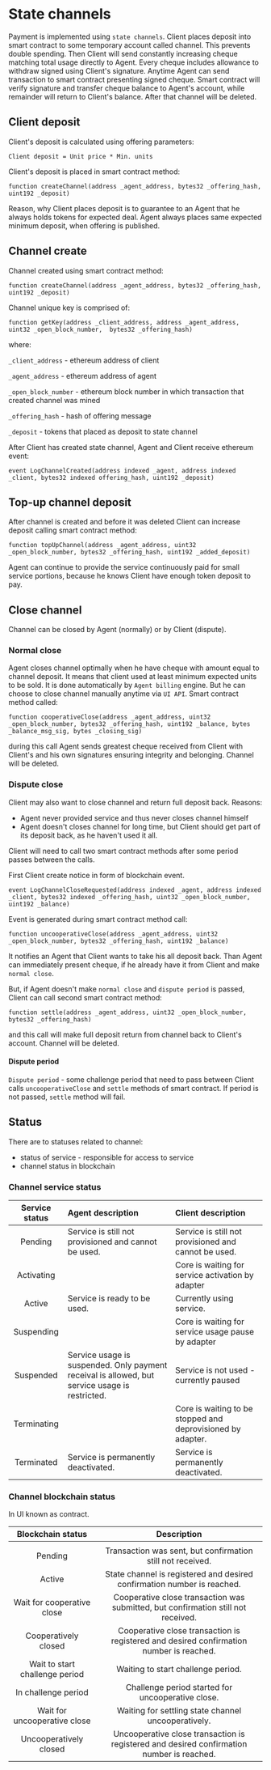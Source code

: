 # State channels

Payment is implemented using `state channels`. Client places deposit into smart contract to some temporary account called channel. This prevents double spending. Then Client will send constantly increasing cheque matching total usage directly to Agent. Every cheque includes allowance to withdraw signed using Client's signature. Anytime Agent can send transaction to smart contract presenting signed cheque. Smart contract will verify signature and transfer cheque balance to Agent's account, while remainder will return to Client's balance. After that channel will be deleted.

## Client deposit

Client's deposit is calculated using offering parameters:

```text
Client deposit = Unit price * Min. units
```

Client's deposit is placed in smart contract method:

```text
function createChannel(address _agent_address, bytes32 _offering_hash, uint192 _deposit)
```

Reason, why Client places deposit is to guarantee to an Agent that he always holds tokens for expected deal. Agent always places same expected minimum deposit, when offering is published.

## Channel create

Channel created using smart contract method:

```text
function createChannel(address _agent_address, bytes32 _offering_hash, uint192 _deposit)
```

Channel unique key is comprised of:

```text
function getKey(address _client_address, address _agent_address, uint32 _open_block_number,  bytes32 _offering_hash)
```

where:

`_client_address` - ethereum address of client

`_agent_address` - ethereum address of agent

`_open_block_number` - ethereum block number in which transaction that created channel was mined

`_offering_hash` - hash of offering message

`_deposit` - tokens that placed as deposit to state channel

After Client has created state channel, Agent and Client receive ethereum event:

```text
event LogChannelCreated(address indexed _agent, address indexed _client, bytes32 indexed offering_hash, uint192 _deposit)
```

## Top-up channel deposit

After channel is created and before it was deleted Client can increase deposit calling smart contract method:

```text
function topUpChannel(address _agent_address, uint32 _open_block_number, bytes32 _offering_hash, uint192 _added_deposit)
```

Agent can continue to provide the service continuously paid for small service portions, because he knows Client have enough token deposit to pay.

## Close channel

Channel can be closed by Agent \(normally\) or by Client \(dispute\).

### Normal close

Agent closes channel optimally when he have cheque with amount equal to channel deposit. It means that client used at least minimum expected units to be sold. It is done automatically by `Agent billing` engine. But he can choose to close channel manually anytime via `UI API`. Smart contract method called:

```text
function cooperativeClose(address _agent_address, uint32 _open_block_number, bytes32 _offering_hash, uint192 _balance, bytes _balance_msg_sig, bytes _closing_sig)
```

during this call Agent sends greatest cheque received from Client with Client's and his own signatures ensuring integrity and belonging. Channel will be deleted.

### Dispute close

Client may also want to close channel and return full deposit back. Reasons:

* Agent never provided service and thus never closes channel himself
* Agent doesn't closes channel for long time, but Client should get part of its deposit back, as he haven't used it all.

Client will need to call two smart contract methods after some period passes between the calls.

First Client create notice in form of blockchain event.

```text
event LogChannelCloseRequested(address indexed _agent, address indexed _client, bytes32 indexed _offering_hash, uint32 _open_block_number, uint192 _balance)
```

Event is generated during smart contract method call:

```text
function uncooperativeClose(address _agent_address, uint32 _open_block_number, bytes32 _offering_hash, uint192 _balance)
```

It notifies an Agent that Client wants to take his all deposit back. Than Agent can immediately present cheque, if he already have it from Client and make `normal close`.

But, if Agent doesn't make `normal close` and `dispute period` is passed, Client can call second smart contract method:

```text
function settle(address _agent_address, uint32 _open_block_number, bytes32 _offering_hash)
```

and this call will make full deposit return from channel back to Client's account. Channel will be deleted.

#### Dispute period

`Dispute period` - some challenge period that need to pass between Client calls `uncooperativeClose` and `settle` methods of smart contract. If period is not passed, `settle` method will fail.

## Status

There are to statuses related to channel:

* status of service - responsible for access to service
* channel status in blockchain

### Channel service status

| **Service status** | **Agent description** | **Client description** |
| :---: | :--- | :--- |
| Pending | Service is still not provisioned and cannot be used. | Service is still not provisioned and cannot be used. |
| Activating |  | Core is waiting for service activation by adapter |
| Active | Service is ready to be used. | Currently using service. |
| Suspending |  | Core is waiting for service usage pause by adapter |
| Suspended | Service usage is suspended. Only payment receival is allowed, but service usage is restricted. | Service is not used - currently paused |
| Terminating |  | Core is waiting to be stopped and deprovisioned by adapter. |
| Terminated | Service is permanently deactivated. | Service is permanently deactivated. |

### Channel blockchain status

In UI known as contract.

| **Blockchain status** | **Description** |
| :---: | :---: |
|  |  |
| Pending | Transaction was sent, but confirmation still not received. |
| Active | State channel is registered and desired confirmation number is reached. |
| Wait for cooperative close | Cooperative close transaction was submitted, but confirmation still not received. |
| Cooperatively closed | Cooperative close transaction is registered and desired confirmation number is reached. |
| Wait to start challenge period | Waiting to start challenge period. |
| In challenge period | Challenge period started for uncooperative close. |
| Wait for uncooperative close | Waiting for settling state channel uncooperatively. |
| Uncooperatively closed | Uncooperative close transaction is registered and desired confirmation number is reached. |

